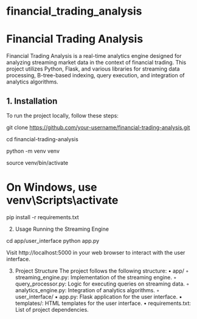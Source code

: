 # financial_trading_analysis
# Financial Trading Analysis

Financial Trading Analysis is a real-time analytics engine designed for analyzing streaming market data in the context of financial trading. This project utilizes Python, Flask, and various libraries for streaming data processing, B-tree-based indexing, query execution, and integration of analytics algorithms.


## 1. Installation

To run the project locally, follow these steps:

git clone https://github.com/your-username/financial-trading-analysis.git

cd financial-trading-analysis

python -m venv venv

source venv/bin/activate 


# On Windows, use venv\Scripts\activate
pip install -r requirements.txt


2. Usage
Running the Streaming Engine

cd app/user_interface
python app.py

Visit http://localhost:5000 in your web browser to interact with the user interface.

3. Project Structure
The project follows the following structure:
    • app/
        ◦ streaming_engine.py: Implementation of the streaming engine.
        ◦ query_processor.py: Logic for executing queries on streaming data.
        ◦ analytics_engine.py: Integration of analytics algorithms.
        ◦ user_interface/
            ▪ app.py: Flask application for the user interface.
            ▪ templates/: HTML templates for the user interface.
    • requirements.txt: List of project dependencies.

